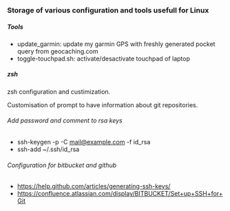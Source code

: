### Storage of various configuration and tools usefull for Linux
##### Tools
* update_garmin: update my garmin GPS with freshly generated pocket query from geocaching.com
* toggle-touchpad.sh: activate/desactivate touchpad of laptop

##### zsh
zsh configuration and custimization.

Customisation of prompt to have information about git repositories.

###### Add password and comment to rsa keys
* ssh-keygen -p -C mail@example.com -f id_rsa
* ssh-add ~/.ssh/id_rsa

###### Configuration for bitbucket and github
* https://help.github.com/articles/generating-ssh-keys/
* https://confluence.atlassian.com/display/BITBUCKET/Set+up+SSH+for+Git

